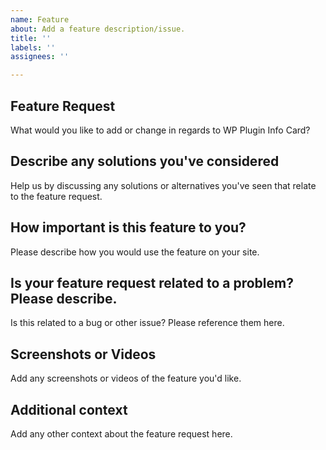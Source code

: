 ```yaml
---
name: Feature
about: Add a feature description/issue.
title: ''
labels: ''
assignees: ''

---
```


## Feature Request

What would you like to add or change in regards to WP Plugin Info Card?

## Describe any solutions you've considered

Help us by discussing any solutions or alternatives you've seen that relate to the feature request.

## How important is this feature to you?

Please describe how you would use the feature on your site.

## Is your feature request related to a problem? Please describe.

Is this related to a bug or other issue? Please reference them here.

## Screenshots or Videos

Add any screenshots or videos of the feature you'd like.

## Additional context
Add any other context about the feature request here.
